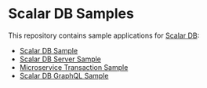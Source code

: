 # Scalar DB Samples
This repository contains sample applications for [Scalar DB](https://github.com/scalar-labs/scalardb):

- [Scalar DB Sample](scalardb-sample/)
- [Scalar DB Server Sample](scalardb-server-sample/)
- [Microservice Transaction Sample](microservice-transaction-sample/)
- [Scalar DB GraphQL Sample](scalardb-graphql-sample/)
